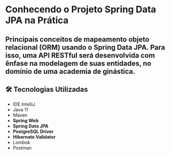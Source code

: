 <h1>Conhecendo o Projeto Spring Data JPA na Prática </h1>

<h2>Principais conceitos de mapeamento objeto relacional (ORM) usando o <strong>Spring Data JPA</strong>. Para isso, uma <strong>API RESTful</strong> será desenvolvida com ênfase na modelagem de suas entidades, no domínio de uma academia de ginástica.</p>

<h2>🛠 Tecnologias Utilizadas</h2>

<ul>
    <li>IDE IntelliJ</li>
    <li>Java 11</li>
    <li>Maven</li>
    <li><strong>Spring Web</strong></li>
    <li><strong>Spring Data JPA</strong></li>
    <li><strong>PostgreSQL Driver</strong></li>
    <li><strong>Hibernate Validator</strong></li>
    <li>Lombok</li>
    <li>Postman</li>
</ul>





